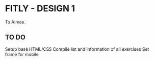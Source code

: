 # FITLY - DESIGN 1
To Aimee.

## TO DO
Setup base HTML/CSS
Compile list and information of all exercises
Set frame for mobile